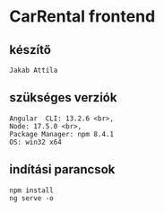 # CarRental frontend
## készítő
    Jakab Attila

## szükséges verziók
    Angular  CLI: 13.2.6 <br>,
    Node: 17.5.0 <br>,
    Package Manager: npm 8.4.1 
    OS: win32 x64
## indítási parancsok
    npm install
    ng serve -o

